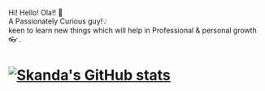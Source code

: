 

<!--
### Hi there 👋
**skanda-shastry/skanda-shastry** is a ✨ _special_ ✨ repository because its `README.md` (this file) appears on your GitHub profile.

Here are some ideas to get you started:

- 🔭 I’m currently working on ...
- 🌱 I’m currently learning ...
- 👯 I’m looking to collaborate on ...
- 🤔 I’m looking for help with ...
- 💬 Ask me about ...
- 📫 How to reach me: ...
- 😄 Pronouns: ...
- ⚡ Fun fact: ...
-->
<Work In Progress>

Hi! Hello! Ola!! 👋 <br/>
A Passionately Curious guy!💡 <br/>
  keen to learn new things which will help in Professional & personal growth 👓 .  <br/> 

 # [![Skanda's GitHub stats](https://github-readme-stats.vercel.app/api?username=skanda-shastry)](https://github.com/skanda-shastry/github-readme-stats) 

